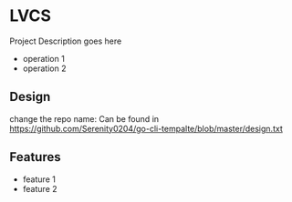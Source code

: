 
# LVCS
Project Description goes here

* operation 1
* operation 2


## Design
change the repo name:
Can be found in https://github.com/Serenity0204/go-cli-tempalte/blob/master/design.txt


## Features

- feature 1
- feature 2


